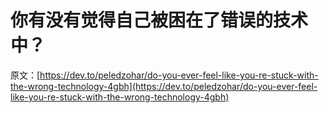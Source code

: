 # 你有没有觉得自己被困在了错误的技术中？

原文：[https://dev.to/peledzohar/do-you-ever-feel-like-you-re-stuck-with-the-wrong-technology-4gbh](https://dev.to/peledzohar/do-you-ever-feel-like-you-re-stuck-with-the-wrong-technology-4gbh)